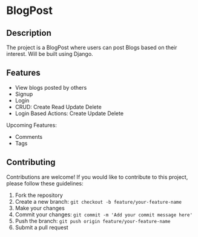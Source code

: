 # BlogPost

<!-- ![Project Logo](link-to-project-logo) -->

## Description

The project is a BlogPost where users can post Blogs based on their interest. Will be built using Django.

## Features

- View blogs posted by others
- Signup
- Login
- CRUD: Create Read Update Delete
- Login Based Actions: Create Update Delete
<!-- - [Feature 2]: [Description of the feature]
- [Feature 3]: [Description of the feature] -->

Upcoming Features:

- Comments
- Tags

## Contributing

Contributions are welcome! If you would like to contribute to this project, please follow these guidelines:

1. Fork the repository
2. Create a new branch: `git checkout -b feature/your-feature-name`
3. Make your changes
4. Commit your changes: `git commit -m 'Add your commit message here'`
5. Push the branch: `git push origin feature/your-feature-name`
6. Submit a pull request

<!-- ## License

[Choose an appropriate license for your project and include it here]

## Credits

[List any credits or acknowledgments for external resources or contributions]

## Contact

If you have any questions, suggestions, or feedback, feel free to reach out to me at [your email address]. -->
